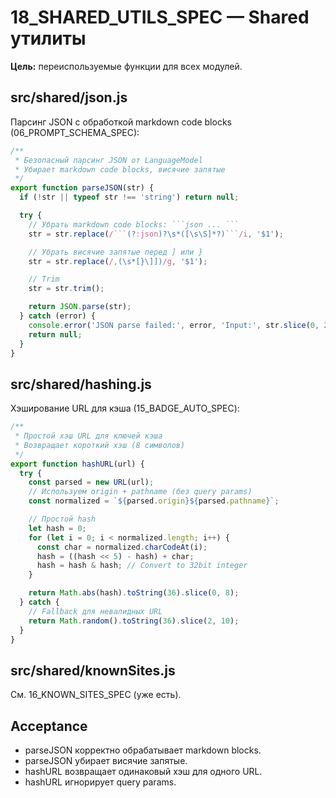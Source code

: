 # 18_SHARED_UTILS_SPEC — Shared утилиты

**Цель:** переиспользуемые функции для всех модулей.

## src/shared/json.js

Парсинг JSON с обработкой markdown code blocks (06_PROMPT_SCHEMA_SPEC):

```javascript
/**
 * Безопасный парсинг JSON от LanguageModel
 * Убирает markdown code blocks, висячие запятые
 */
export function parseJSON(str) {
  if (!str || typeof str !== 'string') return null;

  try {
    // Убрать markdown code blocks: ```json ... ```
    str = str.replace(/```(?:json)?\s*([\s\S]*?)```/i, '$1');

    // Убрать висячие запятые перед ] или }
    str = str.replace(/,(\s*[}\]])/g, '$1');

    // Trim
    str = str.trim();

    return JSON.parse(str);
  } catch (error) {
    console.error('JSON parse failed:', error, 'Input:', str.slice(0, 200));
    return null;
  }
}
```

## src/shared/hashing.js

Хэширование URL для кэша (15_BADGE_AUTO_SPEC):

```javascript
/**
 * Простой хэш URL для ключей кэша
 * Возвращает короткий хэш (8 символов)
 */
export function hashURL(url) {
  try {
    const parsed = new URL(url);
    // Используем origin + pathname (без query params)
    const normalized = `${parsed.origin}${parsed.pathname}`;

    // Простой hash
    let hash = 0;
    for (let i = 0; i < normalized.length; i++) {
      const char = normalized.charCodeAt(i);
      hash = ((hash << 5) - hash) + char;
      hash = hash & hash; // Convert to 32bit integer
    }

    return Math.abs(hash).toString(36).slice(0, 8);
  } catch {
    // Fallback для невалидных URL
    return Math.random().toString(36).slice(2, 10);
  }
}
```

## src/shared/knownSites.js

См. 16_KNOWN_SITES_SPEC (уже есть).

## Acceptance
- parseJSON корректно обрабатывает markdown blocks.
- parseJSON убирает висячие запятые.
- hashURL возвращает одинаковый хэш для одного URL.
- hashURL игнорирует query params.
